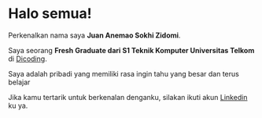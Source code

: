 # Halo semua! 

Perkenalkan nama saya **Juan Anemao Sokhi Zidomi**.<br>

Saya seorang **Fresh Graduate dari  S1 Teknik Komputer Universitas Telkom** di [Dicoding](https://www.dicoding.com/).<br>

Saya adalah pribadi yang memiliki rasa ingin tahu yang besar dan terus belajar 

Jika kamu tertarik untuk berkenalan denganku, silakan ikuti akun [Linkedin](https://www.linkedin.com/in/juanzidomi/) ku ya.
